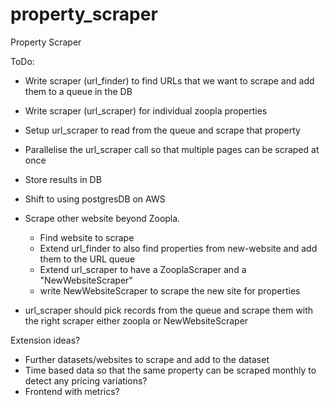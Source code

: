 # property_scraper
Property Scraper

ToDo:
- Write scraper (url_finder) to find URLs that we want to scrape and add them to a queue in the DB
- Write scraper (url_scraper) for individual zoopla properties 
- Setup url_scraper to read from the queue and scrape that property
- Parallelise the url_scraper call so that multiple pages can be scraped at once
- Store results in DB

- Shift to using postgresDB on AWS

- Scrape other website beyond Zoopla. 
    - Find website to scrape
    - Extend url_finder to also find properties from new-website and add them to the URL queue
    - Extend url_scraper to have a ZooplaScraper and a "NewWebsiteScraper" 
    - write NewWebsiteScraper to scrape the new site for properties

- url_scraper should pick records from the queue and scrape them with the right scraper either zoopla or NewWebsiteScraper

Extension ideas?
- Further datasets/websites to scrape and add to the dataset
- Time based data so that the same property can be scraped monthly to detect any pricing variations?
- Frontend with metrics?
